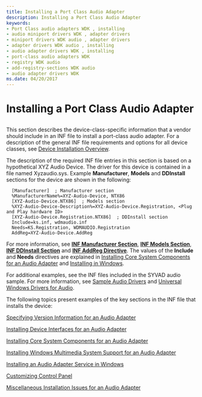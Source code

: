 ```yaml
---
title: Installing a Port Class Audio Adapter
description: Installing a Port Class Audio Adapter
keywords:
- Port Class audio adapters WDK , installing
- audio miniport drivers WDK , adapter drivers
- miniport drivers WDK audio , adapter drivers
- adapter drivers WDK audio , installing
- audio adapter drivers WDK , installing
- port-class audio adapters WDK
- registry WDK audio
- add-registry-sections WDK audio
- audio adapter drivers WDK
ms.date: 04/20/2017
---
```


# Installing a Port Class Audio Adapter


## <span id="installing_a_port_class_audio_adapter"></span><span id="INSTALLING_A_PORT_CLASS_AUDIO_ADAPTER"></span>


This section describes the device-class-specific information that a vendor should include in an INF file to install a port-class audio adapter. For a description of the general INF file requirements and options for all device classes, see [Device Installation Overview](../install/overview-of-device-and-driver-installation.md).

The description of the required INF file entries in this section is based on a hypothetical XYZ Audio Device. The driver for this device is contained in a file named Xyzaudio.sys. Example **Manufacturer**, **Models** and  **DDInstall** sections for the device are shown in the following:

```inf
  [Manufacturer]  ; Manufacturer section
  %ManufacturerName%=XYZ-Audio-Device, NTX86
  [XYZ-Audio-Device.NTX86]  ; Models section
  %XYZ-Audio-Device-Description%=XYZ-Audio-Device.Registration, <Plug and Play hardware ID>
  [XYZ-Audio-Device.Registration.NTX86]  ; DDInstall section
  Include=ks.inf, wdmaudio.inf
  Needs=KS.Registration, WDMAUDIO.Registration
  AddReg=XYZ-Audio-Device.AddReg
```

For more information, see [**INF Manufacturer Section**](../install/inf-manufacturer-section.md), [**INF Models Section**](../install/inf-models-section.md), [**INF DDInstall Section**](../install/inf-ddinstall-section.md) and [**INF AddReg Directive**](../install/inf-addreg-directive.md). The values of the **Include** and **Needs** directives are explained in [Installing Core System Components for an Audio Adapter](./installing-core-system-components-for-an-audio-adapter.md) and [Installing in Windows](./installing-in-windows.md).

For additional examples, see the INF files included in the SYVAD audio sample. For more information, see [Sample Audio Drivers](sample-audio-drivers.md) and [Universal Windows Drivers for Audio](audio-universal-drivers.md).

The following topics present examples of the key sections in the INF file that installs the device:

[Specifying Version Information for an Audio Adapter](specifying-version-information-for-an-audio-adapter.md)

[Installing Device Interfaces for an Audio Adapter](installing-device-interfaces-for-an-audio-adapter.md)

[Installing Core System Components for an Audio Adapter](installing-core-system-components-for-an-audio-adapter.md)

[Installing Windows Multimedia System Support for an Audio Adapter](installing-windows-multimedia-system-support-for-an-audio-adapter.md)

[Installing an Audio Adapter Service in Windows](installing-an-audio-adapter-service-in-windows.md)

[Customizing Control Panel](customizing-control-panel.md)

[Miscellaneous Installation Issues for an Audio Adapter](miscellaneous-installation-issues-for-an-audio-adapter.md)

 

